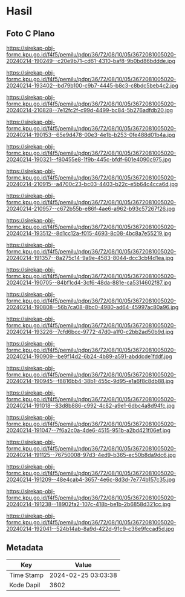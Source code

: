 # Hasil

## Foto C Plano

https://sirekap-obj-formc.kpu.go.id/f4f5/pemilu/pdpr/36/72/08/10/05/3672081005020-20240214-190249--c20e9b71-cd61-4310-baf8-9b0bd86bddde.jpg

https://sirekap-obj-formc.kpu.go.id/f4f5/pemilu/pdpr/36/72/08/10/05/3672081005020-20240214-193402--bd79b100-c9b7-4445-b8c3-c8bdc5beb4c2.jpg

https://sirekap-obj-formc.kpu.go.id/f4f5/pemilu/pdpr/36/72/08/10/05/3672081005020-20240214-210828--7e12fc2f-c99d-4499-bc84-5b276adfdb20.jpg

https://sirekap-obj-formc.kpu.go.id/f4f5/pemilu/pdpr/36/72/08/10/05/3672081005020-20240214-190153--65e9d478-00e3-4e1b-b253-0fe488d01b4a.jpg

https://sirekap-obj-formc.kpu.go.id/f4f5/pemilu/pdpr/36/72/08/10/05/3672081005020-20240214-190321--f80455e8-1f9b-445c-bfdf-601e4090c975.jpg

https://sirekap-obj-formc.kpu.go.id/f4f5/pemilu/pdpr/36/72/08/10/05/3672081005020-20240214-210915--a4700c23-bc03-4403-b22c-e5b64c4cca6d.jpg

https://sirekap-obj-formc.kpu.go.id/f4f5/pemilu/pdpr/36/72/08/10/05/3672081005020-20240214-210957--c672b55b-e86f-4ae6-a962-b93c57267f26.jpg

https://sirekap-obj-formc.kpu.go.id/f4f5/pemilu/pdpr/36/72/08/10/05/3672081005020-20240214-193512--8d1cc12a-f015-4693-8c08-4bc8a7e55219.jpg

https://sirekap-obj-formc.kpu.go.id/f4f5/pemilu/pdpr/36/72/08/10/05/3672081005020-20240214-191357--8a275c14-9a9e-4583-8044-dcc3cbf4d1ea.jpg

https://sirekap-obj-formc.kpu.go.id/f4f5/pemilu/pdpr/36/72/08/10/05/3672081005020-20240214-190705--84bf1cd4-3cf6-48da-881e-ca5314602f87.jpg

https://sirekap-obj-formc.kpu.go.id/f4f5/pemilu/pdpr/36/72/08/10/05/3672081005020-20240214-190808--56b7ca08-8bc0-4980-ad64-45997ac80a96.jpg

https://sirekap-obj-formc.kpu.go.id/f4f5/pemilu/pdpr/36/72/08/10/05/3672081005020-20240214-193226--7cfd6bcc-9772-47d0-a1f0-c2bb2ad50b9d.jpg

https://sirekap-obj-formc.kpu.go.id/f4f5/pemilu/pdpr/36/72/08/10/05/3672081005020-20240214-190909--be9f14d2-6b24-4b89-a591-abddcde1fddf.jpg

https://sirekap-obj-formc.kpu.go.id/f4f5/pemilu/pdpr/36/72/08/10/05/3672081005020-20240214-190945--f8816bb4-38b1-455c-9d95-e1a6f8c8db88.jpg

https://sirekap-obj-formc.kpu.go.id/f4f5/pemilu/pdpr/36/72/08/10/05/3672081005020-20240214-191018--83d8b886-c992-4c82-a9e1-6dbc4a8d94fc.jpg

https://sirekap-obj-formc.kpu.go.id/f4f5/pemilu/pdpr/36/72/08/10/05/3672081005020-20240214-191047--7f6a2c0a-4de6-4515-951b-a2bd421f06ef.jpg

https://sirekap-obj-formc.kpu.go.id/f4f5/pemilu/pdpr/36/72/08/10/05/3672081005020-20240214-191125--76750008-97d3-4ed9-b365-ec50b8da9dc6.jpg

https://sirekap-obj-formc.kpu.go.id/f4f5/pemilu/pdpr/36/72/08/10/05/3672081005020-20240214-191209--48e4cab4-3657-4e6c-8d3d-7e774b157c35.jpg

https://sirekap-obj-formc.kpu.go.id/f4f5/pemilu/pdpr/36/72/08/10/05/3672081005020-20240214-191238--18902fa2-107c-418b-be1b-2b6858d321cc.jpg

https://sirekap-obj-formc.kpu.go.id/f4f5/pemilu/pdpr/36/72/08/10/05/3672081005020-20240214-192041--524b14ab-8a9d-422d-91c9-c36e9fccad5d.jpg


## Metadata

| Key        | Value               |
| ---------- | ------------------- |
| Time Stamp | 2024-02-25 03:03:38 |
| Kode Dapil | 3602                |



